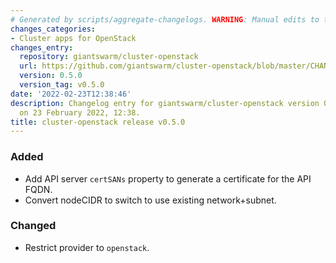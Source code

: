 ```yaml
---
# Generated by scripts/aggregate-changelogs. WARNING: Manual edits to this files will be overwritten.
changes_categories:
- Cluster apps for OpenStack
changes_entry:
  repository: giantswarm/cluster-openstack
  url: https://github.com/giantswarm/cluster-openstack/blob/master/CHANGELOG.md#050---2022-02-23
  version: 0.5.0
  version_tag: v0.5.0
date: '2022-02-23T12:38:46'
description: Changelog entry for giantswarm/cluster-openstack version 0.5.0, published
  on 23 February 2022, 12:38.
title: cluster-openstack release v0.5.0
---
```


### Added
- Add API server `certSANs` property to generate a certificate for the API FQDN.
- Convert nodeCIDR to switch to use existing network+subnet.
### Changed
- Restrict provider to `openstack`.
